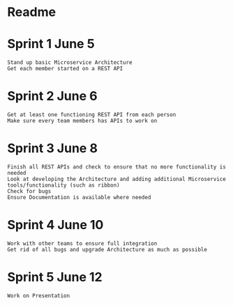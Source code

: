 # Readme

# Sprint 1		June 5
	Stand up basic Microservice Architecture
	Get each member started on a REST API

# Sprint 2		June 6
	Get at least one functioning REST API from each person
	Make sure every team members has APIs to work on

# Sprint 3		June 8
	Finish all REST APIs and check to ensure that no more functionality is needed
	Look at developing the Architecture and adding additional Microservice tools/functionality (such as ribbon)
	Check for bugs
	Ensure Documentation is available where needed

# Sprint 4		June 10
	Work with other teams to ensure full integration
	Get rid of all bugs and upgrade Architecture as much as possible

# Sprint 5		June 12
	Work on Presentation
